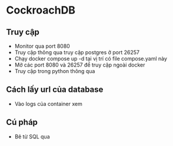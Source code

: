# CockroachDB
## Truy cập
- Monitor qua port 8080
- Truy cập thông qua truy cập postgres ở port 26257
- Chạy docker compose up -d tại vị trí có file compose.yaml này
- Mở các port 8080 và 26257 để truy cập ngoài docker
- Truy cập trong python thông qua
## Cách lấy url của database
- Vào logs của container xem
## Cú pháp
- Bê từ SQL qua